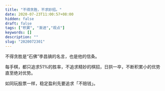 ```yaml
---
title: "不得贪胜，不求妙招。"
date: 2020-07-23T11:00:57+08:00
hidden: false
draft: false
tags: ["积累", "渐进","观点"]
keywords: []
description: ""
slug: "2020072301"
---
```


不得贪胜是“石佛”李昌镐的名言，也是他的信条。

每手棋，都只追求51%的胜率，不追求精妙的棋招，日拱一卒，不断积累小的优势直至绝对优势。

如同玩股票一样，稳定盈利先要追求「不赔钱」。